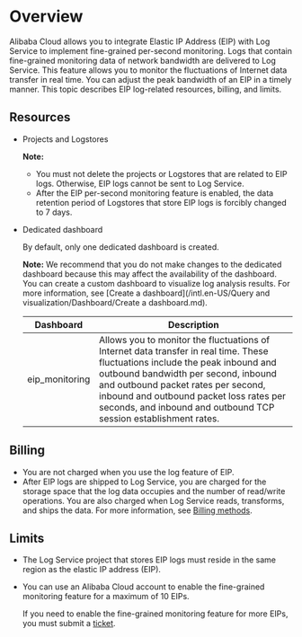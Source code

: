 # Overview

Alibaba Cloud allows you to integrate Elastic IP Address \(EIP\) with Log Service to implement fine-grained per-second monitoring. Logs that contain fine-grained monitoring data of network bandwidth are delivered to Log Service. This feature allows you to monitor the fluctuations of Internet data transfer in real time. You can adjust the peak bandwidth of an EIP in a timely manner. This topic describes EIP log-related resources, billing, and limits.

## Resources

-   Projects and Logstores

    **Note:**

    -   You must not delete the projects or Logstores that are related to EIP logs. Otherwise, EIP logs cannot be sent to Log Service.
    -   After the EIP per-second monitoring feature is enabled, the data retention period of Logstores that store EIP logs is forcibly changed to 7 days.
-   Dedicated dashboard

    By default, only one dedicated dashboard is created.

    **Note:** We recommend that you do not make changes to the dedicated dashboard because this may affect the availability of the dashboard. You can create a custom dashboard to visualize log analysis results. For more information, see [Create a dashboard](/intl.en-US/Query and visualization/Dashboard/Create a dashboard.md).

    |Dashboard|Description|
    |---------|-----------|
    |eip\_monitoring|Allows you to monitor the fluctuations of Internet data transfer in real time. These fluctuations include the peak inbound and outbound bandwidth per second, inbound and outbound packet rates per second, inbound and outbound packet loss rates per seconds, and inbound and outbound TCP session establishment rates.|


## Billing

-   You are not charged when you use the log feature of EIP.
-   After EIP logs are shipped to Log Service, you are charged for the storage space that the log data occupies and the number of read/write operations. You are also charged when Log Service reads, transforms, and ships the data. For more information, see [Billing methods](https://www.alibabacloud.com/product/log-service/pricing?spm=a3c0i.139163.9288850920.1.7690637avzyiqo).

## Limits

-   The Log Service project that stores EIP logs must reside in the same region as the elastic IP address \(EIP\).
-   You can use an Alibaba Cloud account to enable the fine-grained monitoring feature for a maximum of 10 EIPs.

    If you need to enable the fine-grained monitoring feature for more EIPs, you must submit a [ticket](https://workorder-intl.console.aliyun.com/#/ticket/createIndex).


